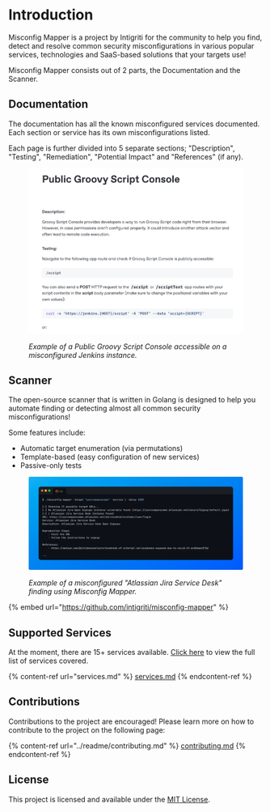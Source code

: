 # Introduction

Misconfig Mapper is a project by Intigriti for the community to help you find, detect and resolve common security misconfigurations in various popular services, technologies and SaaS-based solutions that your targets use!

Misconfig Mapper consists out of 2 parts, the Documentation and the Scanner.

## Documentation

The documentation has all the known misconfigured services documented. Each section or service has its own misconfigurations listed.

Each page is further divided into 5 separate sections; "Description", "Testing", "Remediation", "Potential Impact" and "References" (if any).

<figure><img src="../.gitbook/assets/image (34).png" alt=""><figcaption><p><em>Example of a Public Groovy Script Console accessible on a misconfigured Jenkins instance.</em></p></figcaption></figure>

## Scanner

The open-source scanner that is written in Golang is designed to help you automate finding or detecting almost all common security misconfigurations!

Some features include:

* Automatic target enumeration (via permutations)
* Template-based (easy configuration of new services)
* Passive-only tests

<figure><img src="../.gitbook/assets/image.png" alt=""><figcaption><p><em>Example of a misconfigured "Atlassian Jira Service Desk" finding using Misconfig Mapper.</em></p></figcaption></figure>

{% embed url="https://github.com/intigriti/misconfig-mapper" %}

## Supported Services

At the moment, there are 15+ services available. [Click here](services.md) to view the full list of services covered.

{% content-ref url="services.md" %}
[services.md](services.md)
{% endcontent-ref %}

## Contributions

Contributions to the project are encouraged! Please learn more on how to contribute to the project on the following page:

{% content-ref url="../readme/contributing.md" %}
[contributing.md](../readme/contributing.md)
{% endcontent-ref %}

## License

This project is licensed and available under the [MIT License](https://github.com/intigriti/misconfig-mapper/blob/main/LICENSE.md).
